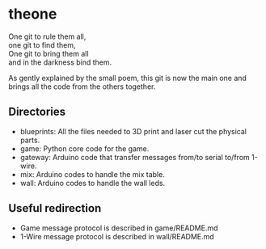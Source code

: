 # theone

One git to rule them all,  
   one git to find them,  
One git to bring them all  
   and in the darkness bind them.

As gently explained by the small poem, this git is now the main one and brings all the code from the others together.

## Directories

* blueprints: All the files needed to 3D print and laser cut the physical parts.
* game: Python core code for the game.
* gateway: Arduino code that transfer messages from/to serial to/from 1-wire.
* mix: Arduino codes to handle the mix table.
* wall: Arduino codes to handle the wall leds.

## Useful redirection

* Game message protocol is described in game/README.md
* 1-Wire message protocol is described in wall/README.md

